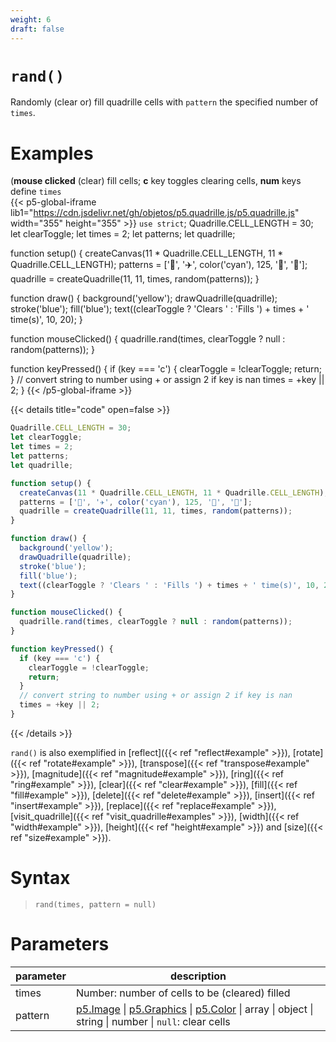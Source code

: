 ```yaml
---
weight: 6
draft: false
---
```


# `rand()`

Randomly (clear or) fill quadrille cells with `pattern` the specified number of `times`.

# Examples

(**mouse clicked** (clear) fill cells; **c** key toggles clearing cells, **num** keys define `times`\
{{< p5-global-iframe lib1="https://cdn.jsdelivr.net/gh/objetos/p5.quadrille.js/p5.quadrille.js" width="355" height="355" >}}
`use strict`;
Quadrille.CELL_LENGTH = 30;
let clearToggle;
let times = 2;
let patterns;
let quadrille;

function setup() {
  createCanvas(11 * Quadrille.CELL_LENGTH, 11 * Quadrille.CELL_LENGTH);
  patterns = ['👻', '✈️', color('cyan'), 125, '🐒', '🐍'];
  quadrille = createQuadrille(11, 11, times, random(patterns)); 
}

function draw() {
  background('yellow');
  drawQuadrille(quadrille);
  stroke('blue');
  fill('blue');
  text((clearToggle ? 'Clears ' : 'Fills ') + times + ' time(s)', 10, 20);
}

function mouseClicked() {
  quadrille.rand(times, clearToggle ? null : random(patterns));
}

function keyPressed() {
  if (key === 'c') {
    clearToggle = !clearToggle;
    return;
  }
  // convert string to number using + or assign 2 if key is nan
  times = +key || 2;
}
{{< /p5-global-iframe >}}

{{< details title="code" open=false >}}
```js
Quadrille.CELL_LENGTH = 30;
let clearToggle;
let times = 2;
let patterns;
let quadrille;

function setup() {
  createCanvas(11 * Quadrille.CELL_LENGTH, 11 * Quadrille.CELL_LENGTH);
  patterns = ['👻', '✈️', color('cyan'), 125, '🐒', '🐍'];
  quadrille = createQuadrille(11, 11, times, random(patterns)); 
}

function draw() {
  background('yellow');
  drawQuadrille(quadrille);
  stroke('blue');
  fill('blue');
  text((clearToggle ? 'Clears ' : 'Fills ') + times + ' time(s)', 10, 20);
}

function mouseClicked() {
  quadrille.rand(times, clearToggle ? null : random(patterns));
}

function keyPressed() {
  if (key === 'c') {
    clearToggle = !clearToggle;
    return;
  }
  // convert string to number using + or assign 2 if key is nan
  times = +key || 2;
}
```
{{< /details >}}

`rand()` is also exemplified in [reflect]({{< ref "reflect#example" >}}), [rotate]({{< ref "rotate#example" >}}), [transpose]({{< ref "transpose#example" >}}), [magnitude]({{< ref "magnitude#example" >}}), [ring]({{< ref "ring#example" >}}), [clear]({{< ref "clear#example" >}}), [fill]({{< ref "fill#example" >}}), [delete]({{< ref "delete#example" >}}), [insert]({{< ref "insert#example" >}}), [replace]({{< ref "replace#example" >}}), [visit_quadrille]({{< ref "visit_quadrille#examples" >}}), [width]({{< ref "width#example" >}}), [height]({{< ref "height#example" >}}) and [size]({{< ref "size#example" >}}).

# Syntax

> `rand(times, pattern = null)`

# Parameters

| parameter | description                                                                                                                                                         |
|-----------|---------------------------------------------------------------------------------------------------------------------------------------------------------------------|
| times     | Number: number of cells to be (cleared) filled |
| pattern   | [p5.Image](https://p5js.org/reference/#/p5.Image) \| [p5.Graphics](https://p5js.org/reference/#/p5.Graphics) \| [p5.Color](https://p5js.org/reference/#/p5.Color) \| array \| object \| string \| number \| `null`: clear cells |